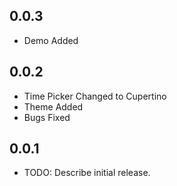 ## 0.0.3

* Demo Added


## 0.0.2

* Time Picker Changed to Cupertino
* Theme Added
* Bugs Fixed


## 0.0.1

* TODO: Describe initial release.

